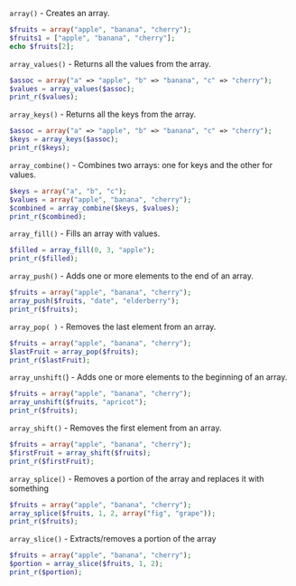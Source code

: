 `array()` - Creates an array. 
```php
$fruits = array("apple", "banana", "cherry");
$fruits1 = ["apple", "banana", "cherry"];
echo $fruits[2];
```

`array_values()` - Returns all the values from the array. 
```php
$assoc = array("a" => "apple", "b" => "banana", "c" => "cherry");
$values = array_values($assoc);
print_r($values);
```

`array_keys()` - Returns all the keys from the array. 
```php
$assoc = array("a" => "apple", "b" => "banana", "c" => "cherry"); 
$keys = array_keys($assoc);
print_r($keys);
```

`array_combine()` - Combines two arrays: one for keys and the other for values.
```php
$keys = array("a", "b", "c"); 
$values = array("apple", "banana", "cherry"); 
$combined = array_combine($keys, $values);
print_r($combined);
```

`array_fill()` - Fills an array with values. 
```php
$filled = array_fill(0, 3, "apple");
print_r($filled);
```

`array_push()` - Adds one or more elements to the end of an array.
```php
$fruits = array("apple", "banana", "cherry"); 
array_push($fruits, "date", "elderberry");
print_r($fruits);
```

`array_pop( )` - Removes the last element from an array. 
```php
$fruits = array("apple", "banana", "cherry"); 
$lastFruit = array_pop($fruits);
print_r($lastFruit);
```

`array_unshift(`) - Adds one or more elements to the beginning of an array.
```php
$fruits = array("apple", "banana", "cherry"); 
array_unshift($fruits, "apricot");
print_r($fruits);
```

`array_shift()` - Removes the first element from an array. 
```php
$fruits = array("apple", "banana", "cherry"); 
$firstFruit = array_shift($fruits);
print_r($firstFruit);
```

`array_splice()` - Removes a portion of the array and replaces it with something
```php
$fruits = array("apple", "banana", "cherry"); 
array_splice($fruits, 1, 2, array("fig", "grape"));
print_r($fruits);
```

`array_slice()` - Extracts/removes a portion of the array
```php
$fruits = array("apple", "banana", "cherry"); 
$portion = array_slice($fruits, 1, 2);
print_r($portion);
```